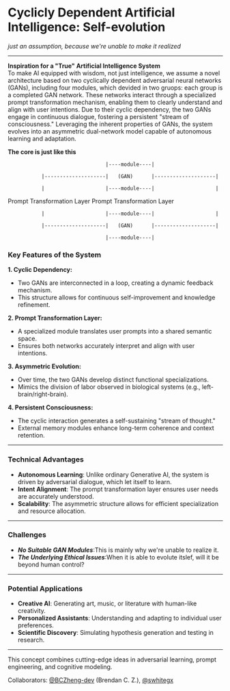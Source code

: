 # **Cyclicly Dependent Artificial Intelligence: Self-evolution**
*just an assumption, because we're unable to make it realized*

---

**Inspiration for a "True" Artificial Intelligence System**  
To make AI equipped with wisdom, not just intelligence, we assume a novel architecture based on two cyclically 
dependent adversarial neural networks (GANs), including four modules, which devided in two gruops: each group 
is a completed GAN network. These networks interact through a specialized prompt transformation mechanism, 
enabling them to clearly understand and align with user intentions. Due to their cyclic dependency, the two GANs 
engage in continuous dialogue, fostering a persistent "stream of consciousness." Leveraging the inherent properties 
of GANs, the system evolves into an asymmetric dual-network model capable of autonomous learning and adaptation.


**The core is just like this**

                                    |----module----|
                                    
               |--------------------|   (GAN)      |--------------------|
               
               |                    |----module----|                    |
               
   Prompt Transformation Layer                           Prompt Transformation Layer
   
               |                    |----module----|                    |
               
               |--------------------|   (GAN)      |--------------------|
               
                                    |----module----|

### **Key Features of the System**
**1. Cyclic Dependency:**
   - Two GANs are interconnected in a loop, creating a dynamic feedback mechanism.  
   - This structure allows for continuous self-improvement and knowledge refinement.  

**2. Prompt Transformation Layer:**
   - A specialized module translates user prompts into a shared semantic space.  
   - Ensures both networks accurately interpret and align with user intentions.  

**3. Asymmetric Evolution:**
   - Over time, the two GANs develop distinct functional specializations.  
   - Mimics the division of labor observed in biological systems (e.g., left-brain/right-brain).  

**4. Persistent Consciousness:**
   - The cyclic interaction generates a self-sustaining "stream of thought."  
   - External memory modules enhance long-term coherence and context retention.  

---

### **Technical Advantages**
- **Autonomous Learning**: Unlike ordinary Generative AI, the system is driven by adversarial dialogue, which let itself to learn.  
- **Intent Alignment**: The prompt transformation layer ensures user needs are accurately understood.  
- **Scalability**: The asymmetric structure allows for efficient specialization and resource allocation.  

---

### **Challenges**
- ***No Suitable GAN Modules***:This is mainly why we're unable to realize it.
- ***The Underlying Ethical Issues***:When it is able to evolute itslef, will it be beyond human control?

---

### **Potential Applications**
- **Creative AI**: Generating art, music, or literature with human-like creativity.  
- **Personalized Assistants**: Understanding and adapting to individual user preferences.  
- **Scientific Discovery**: Simulating hypothesis generation and testing in research.

---
This concept combines cutting-edge ideas in adversarial learning, prompt engineering, and cognitive modeling.

Collaborators: [@BCZheng-dev](https://github.com/BCZheng-dev) (Brendan C. Z.), [@swhitegx](https://github.com/swhitegx)
